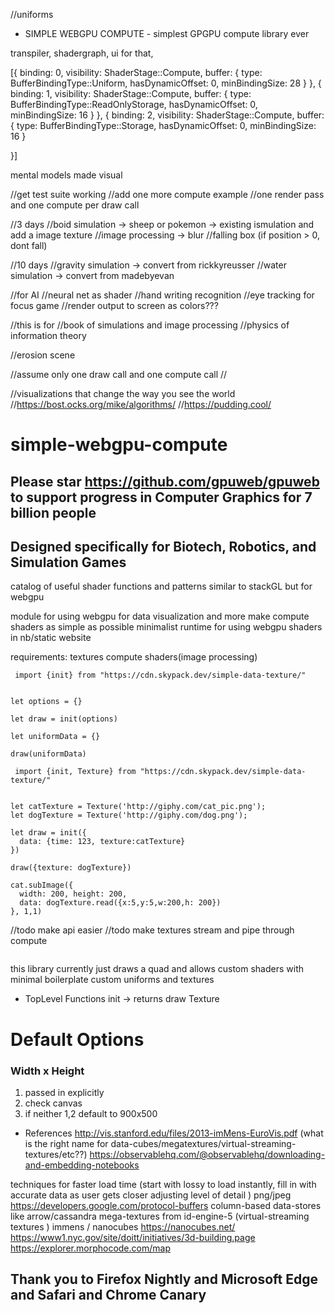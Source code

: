 
//uniforms


- SIMPLE WEBGPU COMPUTE - 
simplest GPGPU compute library ever

transpiler, shadergraph, ui for that, 


[{ binding: 0, visibility: ShaderStage::Compute,
 buffer: { type: BufferBindingType::Uniform, 
 hasDynamicOffset: 0, minBindingSize: 28 } }, 
 { binding: 1, visibility: ShaderStage::Compute, 
 buffer: { type: BufferBindingType::ReadOnlyStorage, hasDynamicOffset: 0, minBindingSize: 16 } },
  { binding: 2, visibility: ShaderStage::Compute, 
  buffer: { type: BufferBindingType::Storage, 
  hasDynamicOffset: 0, minBindingSize: 16 } 
  
  }]




mental models made visual
























//get test suite working
//add one more compute example
//one render pass and one compute per draw call

//3 days 
//boid simulation -> sheep or pokemon -> existing ismulation and add a image texture 
//image processing -> blur 
//falling box (if position > 0, dont fall)

//10 days
//gravity simulation -> convert from rickkyreusser
//water simulation -> convert from madebyevan



//for AI 
//neural net as shader
//hand writing recognition
//eye tracking for focus game
//render output to screen as colors???



//this is for 
//book of simulations and image processing 
//physics of information theory

//erosion scene

//assume only one draw call and one compute call
//


//visualizations that change the way you see the world
//https://bost.ocks.org/mike/algorithms/
//https://pudding.cool/
















# simple-webgpu-compute
## Please star https://github.com/gpuweb/gpuweb to support progress in Computer Graphics for 7 billion people
## Designed specifically for Biotech, Robotics, and Simulation Games


catalog of useful shader functions and patterns similar to stackGL but for webgpu

module for using webgpu for data visualization and more
make compute shaders as simple as possible
minimalist runtime for using webgpu shaders in nb/static website

requirements:
  textures
  compute shaders(image processing)






```
 import {init} from "https://cdn.skypack.dev/simple-data-texture/"


let options = {}

let draw = init(options)

let uniformData = {}

draw(uniformData)

```



```
 import {init, Texture} from "https://cdn.skypack.dev/simple-data-texture/"


let catTexture = Texture('http://giphy.com/cat_pic.png');
let dogTexture = Texture('http://giphy.com/dog.png');

let draw = init({
  data: {time: 123, texture:catTexture}
})

draw({texture: dogTexture})

cat.subImage({
  width: 200, height: 200,
  data: dogTexture.read({x:5,y:5,w:200,h: 200})
}, 1,1)
```
//todo make api easier
//todo make textures stream and pipe through compute

```

```



this library currently just draws a quad and allows
  custom shaders with minimal boilerplate
  custom uniforms and textures 

* TopLevel Functions
init -> returns draw
Texture 

# Default Options
### Width x Height
1. passed in explicitly
2. check canvas 
3. if neither 1,2 default to 900x500

* References
http://vis.stanford.edu/files/2013-imMens-EuroVis.pdf
(what is the right name for data-cubes/megatextures/virtual-streaming-textures/etc??)
https://observablehq.com/@observablehq/downloading-and-embedding-notebooks


techniques for faster load time
(start with lossy to load instantly, fill in with accurate data as user gets closer adjusting level of detail )
png/jpeg
https://developers.google.com/protocol-buffers
column-based data-stores like arrow/cassandra
mega-textures from id-engine-5 (virtual-streaming textures )
immens / nanocubes
https://nanocubes.net/
https://www1.nyc.gov/site/doitt/initiatives/3d-building.page
https://explorer.morphocode.com/map


## Thank you to Firefox Nightly and Microsoft Edge and Safari and Chrome Canary 

